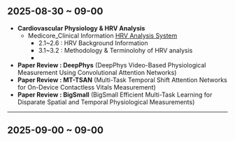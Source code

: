 ## 2025-08-30 ~ 09-00
- **Cardiovascular Physiology & HRV Analysis** 
  - Medicore_Clinical Information [HRV Analysis System](https://github.com/whdudwo0428/My_TIL/blob/main/2025_09~2025_12/Heart%20Rate%20Variability%20Analysis%20System.pdf)
    - 2.1~2.6 : HRV Background Information
    - 3.1~3.2 : Methodology & Terminolohy of HRV analysis
    - 
- **Paper Review : DeepPhys** (DeepPhys Video-Based Physiological Measurement Using Convolutional Attention Networks)
- **Paper Review : MT-TSAN** (Multi-Task Temporal Shift Attention Networks for On-Device Contactless Vitals Measurement)
- **Paper Review : BigSmall** (BigSmall Efficient Multi-Task Learning for Disparate Spatial and Temporal Physiological Measurements)

---

## 2025-09-00 ~ 09-00
